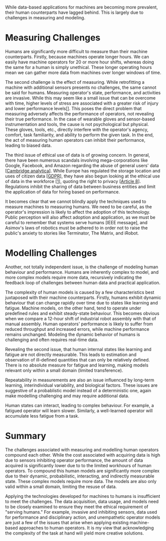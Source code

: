 While data-based applications for machines are becoming more prevalent, their human counterparts have lagged behind. This is largely due to challenges in measuring and modeling.

# Measuring Challenges

Humans are significantly more difficult to measure than their machine counterparts. Firstly, because machines operate longer hours. We can easily have machine operators for 20 or more hour shifts, whereas doing the same for a human is simply unethical. These longer operating hours mean we can gather more data from machines over longer windows of time.

The second challenge is the effect of measuring. While retrofitting a machine with additional sensors presents no challenges, the same cannot be said for humans. Measuring operator's state, performance, and activities are invasive. While this may seem like a small issue that can be overcome with time, higher levels of stress are associated with a greater risk of injury and lower performance levels[]. This poses the direct problem that measuring adversely affects the performance of operators, not revealing their true performance. In the case of wearable gloves and sensor-based instrumentation and tools, the cause is not psychological but physical. These gloves, tools, etc., directly interfere with the operator's agency, comfort, task familiarity, and ability to perform the given task. In the end, the act of measuring human operators can inhibit their performance, leading to biased data.

The third issue of ethical use of data is of growing concern. In general, there have been numerous scandals involving mega-corporations like Google, Facebook, and Amazon regarding the abuse of general users' data [[Cambridge analytica](10.1016/j.ijhcs.2020.102498)]. While Europe has regulated the storage location and uses of citizen data [[GDPR](https://gdpr-info.eu/)], they have also begun looking at the ethical use of data in the workforce [[1](10.1111/1468-2230.12357)], quoting the right to privacy [[Article 8](https://www.echr.coe.int/documents/d/echr/Guide_Art_8_ENG)]. Regulations inhibit the sharing of data between business entities and limit the application of data for hiring based on performance.

It becomes clear that we cannot blindly apply the techniques used to measure machines to measuring humans. We need to be careful, as the operator's impression is likely to affect the adoption of this technology. Public perception will also affect adoption and application, as we must be careful to remember that systems serve humans [IEEE message], and Asimov's laws of robotics must be adhered to in order not to raise the public's anxiety to stories like Terminator, The Matrix, and iRobot.

# Modelling Challenges

Another, not totally independent issue, is the challenge of modeling human behaviour and performance. Humans are inherently complex to model, and more complex models require more data, recursively indicating the feedback loop of challenges between human data and practical application.

The complexity of human models is caused by a few characteristics best juxtaposed with their machine counterparts. Firstly, humans exhibit dynamic behaviour that can change rapidly over time due to states like learning and fatigue. Machine models, on the other hand, tend to operate under predefined rules and exhibit steady-state behaviour. This becomes obvious when we compare a 12-hour shift of industrial robot assembly with that of manual assembly. Human operators' performance is likely to suffer from reduced throughput and increased errors, while machine performance remains unchanged. Modeling the dynamic behavior of humans is challenging and often requires real-time data.

Revealing the second issue, that human internal states like learning and fatigue are not directly measurable. This leads to estimation and observation of ill-defined quantities that can only be relatively defined. There is no absolute measure for fatigue and learning, making models relevant only within a small domain (limited transference).

Repeatability in measurements are also an issue influenced by long-term learning, interindividual variability, and biological factors. These issues are suggestive of a probablistic model instead of a deterministic one, again make modelling challenging and may require additional data. 

Human states can interact, leading to complex behaviour. For example, a fatigued operator will learn slower. Similarly, a well-learned operator will accumulate less fatigue from a task.

# Summary

The challenges associated with measuring and modelling human operators compound each other. While the cost associated with acquiring data is high due to sensors inhibiting operator performance, the amount of data acquired is significantly lower due to to the limited workhours of human operators. To compound this human models are significantly more complex due to their dynamic, probabilistic, interacting, and indirectly measurable state. These complex models require more data. The models are also only valid within a small domain, limiting the resuse of data.

Applying the technologies developed for machines to humans is insufficient to meet the challenges. The data acquisition, data usage, and models need to be closely examined to ensure they meet the ethical requirement of "serving humans." For example, invasive and inhibiting sensors, data used for performance and disciplinary action, and unempathetic operator models are just a few of the issues that arise when applying existing machine-based approaches to human operators. It is my view that acknowledging the complexity of the task at hand will yield more creative solutions.  
